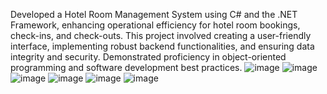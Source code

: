 Developed a Hotel Room Management System using C# and the .NET Framework, enhancing operational efficiency for hotel room bookings, check-ins, and check-outs.
This project involved creating a user-friendly interface, implementing robust backend functionalities, and ensuring data integrity and security. Demonstrated proficiency
in object-oriented programming and software development best practices.
![image](https://github.com/user-attachments/assets/8094f4c2-d0c5-4a6f-a9fd-23421c9f180b)
![image](https://github.com/user-attachments/assets/77c23fbf-47fc-46ec-91d2-682ac1864f34)
![image](https://github.com/user-attachments/assets/feeb1165-4f75-49ff-83e1-13dd00832d9c)
![image](https://github.com/user-attachments/assets/9f933418-ebfe-4476-9694-989dcd1ddc95)
![image](https://github.com/user-attachments/assets/7686b71e-0cb4-497e-b5d2-ba9469af0566)
![image](https://github.com/user-attachments/assets/c79730f0-50ac-46ed-acfe-621bf0f8ad93)
